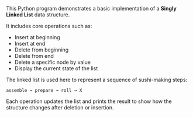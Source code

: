 This Python program demonstrates a basic implementation of a **Singly Linked List** data structure.

It includes core operations such as:

- Insert at beginning
- Insert at end
- Delete from beginning
- Delete from end
- Delete a specific node by value
- Display the current state of the list

The linked list is used here to represent a sequence of sushi-making steps:

```
assemble → prepare → roll → X
```

Each operation updates the list and prints the result to show how the structure changes after deletion or insertion.
